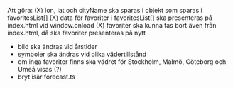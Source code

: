 Att göra:
 (X) lon, lat och cityName ska sparas i objekt som sparas i favoritesList[]
 (X) data för favoriter i favoritesList[] ska presenteras på index.html vid window.onload
 (X) favoriter ska kunna tas bort även från index.html, då ska favoriter presenteras på nytt
 - bild ska ändras vid årstider
 - symboler ska ändras vid olika vädertillstånd
 - om inga favoriter finns ska vädret för Stockholm, Malmö, Göteborg och Umeå visas (?)
 - bryt isär forecast.ts
